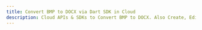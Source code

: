 ---title: Convert BMP to DOCX via Dart SDK in Clouddescription: Cloud APIs & SDKs to Convert BMP to DOCX. Also Create, Edit & Render Microsoft Word & OpenOffice documents in the Cloud.---
